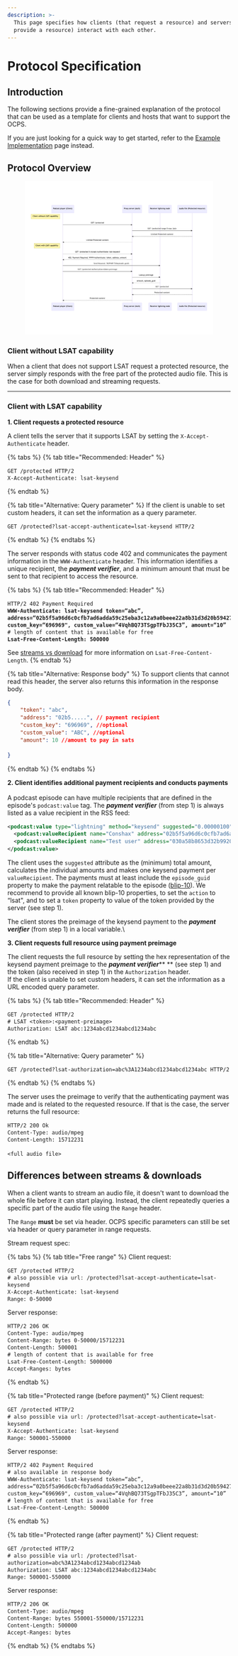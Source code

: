 ```yaml
---
description: >-
  This page specifies how clients (that request a resource) and servers (that
  provide a resource) interact with each other.
---
```


# Protocol Specification

## Introduction

The following sections provide a fine-grained explanation of the protocol that can be used as a template for clients and hosts that want to support the OCPS.

If you are just looking for a quick way to get started, refer to the [Example Implementation](example-implementation.md) page instead.

## Protocol Overview

<figure><img src=".gitbook/assets/mermaid-diagram-2023-02-11-120912.png" alt=""><figcaption></figcaption></figure>

### **Client without LSAT capability**

When a client that does not support LSAT request a protected resource, the server simply responds with the free part of the protected audio file. This is the case for both download and streaming requests.

****

### **Client with LSAT capability**

**1. Client requests a protected resource**

A client tells the server that it supports LSAT by setting the `X-Accept-Authenticate` header.&#x20;

{% tabs %}
{% tab title="Recommended: Header" %}
```http
GET /protected HTTP/2
X-Accept-Authenticate: lsat-keysend
```
{% endtab %}

{% tab title="Alternative: Query parameter" %}
If the client is unable to set custom headers, it can set the information as a query parameter.

```http
GET /protected?lsat-accept-authenticate=lsat-keysend HTTP/2
```
{% endtab %}
{% endtabs %}

The server responds with status code 402 and communicates the payment information in the `WWW-Authenticate` header. This information identifies a unique recipient, the _**payment verifier**_, and a minimum amount that must be sent to that recipient to access the resource.

{% tabs %}
{% tab title="Recommended: Header" %}
<pre class="language-http"><code class="lang-http">HTTP/2 402 Payment Required
<strong>WWW-Authenticate: lsat-keysend token=“abc”, address=“02b5f5a96d6c0cfb7ad6adda59c25eba3c12a9a0beee22a8b31d3d20b59427bbca”, custom_key=“696969", custom_value=“4VqhBQ73TSgpTFbJ35C3”, amount=“10”
</strong># length of content that is available for free
<strong>Lsat-Free-Content-Length: 500000
</strong></code></pre>

See [streams vs download](protocol-specification.md#differences-between-streams-and-downloads) for more information on `Lsat-Free-Content-Length`.
{% endtab %}

{% tab title="Alternative: Response body" %}
To support clients that cannot read this header, the server also returns this information in the response body.

```json
{
    "token": "abc",
    "address": "02b5.....", // payment recipient
    "custom_key": "696969", //optional
    "custom_value": "ABC", //optional
    "amount": 10 //amount to pay in sats
    
}
```
{% endtab %}
{% endtabs %}



**2. Client identifies additional payment recipients and conducts payments**\
\
A podcast episode can have multiple recipients that are defined in the episode's `podcast:value` tag. The _**payment verifier**_ (from step 1) is always listed as a value recipient in the RSS feed:

```xml
<podcast:value type="lightning" method="keysend" suggested="0.00000100">
  <podcast:valueRecipient name="Conshax" address="02b5f5a96d6c0cfb7ad6adda59c25eba3c12a9a0beee22a8b31d3d20b59427bbca" type="node" split="10" customKey="696969" customValue="4VqhBQ73TSgpTFbJ35C3" fee="true"/>
  <podcast:valueRecipient name="Test user" address="030a58b8653d32b99200a2334cfe913e51dc7d155aa0116c176657a4f1722677a3" type="node" split="90" customKey="696969" customValue="4VqhBQ73TSgpTFbJ35C3" fee="false"/>
</podcast:value> 
```

The client uses the `suggested` attribute as the (minimum) total amount, calculates the individual amounts and makes one keysend payment per `valueRecipient`. The payments must at least include the `episode_guid` property to make the payment relatable to the episode ([blip-10](https://github.com/lightning/blips/blob/master/blip-0010.md)). We recommend to provide all known blip-10 properties, to set the `action` to “lsat", and to set a `token` property to value of the token provided by the server (see step 1).

The client stores the preimage of the keysend payment to the _**payment verifier**_ (from step 1) in a local variable.\


**3. Client requests full resource using payment preimage**

The client requests the full resource by setting the hex representation of the keysend payment preimage to the _**payment verifier**_** ** (see step 1) and the token (also received in step 1) in the `Authorization` header.\
If the client is unable to set custom headers, it can set the information as a URL encoded query parameter.

{% tabs %}
{% tab title="Recommended: Header" %}
```http
GET /protected HTTP/2
# LSAT <token>:<payment-preimage>
Authorization: LSAT abc:1234abcd1234abcd1234abc 
```
{% endtab %}

{% tab title="Alternative: Query parameter" %}
```http
GET /protected?lsat-authorization=abc%3A1234abcd1234abcd1234abc HTTP/2 
```
{% endtab %}
{% endtabs %}

The server uses the preimage to verify that the authenticating payment was made and is related to the requested resource. If that is the case, the server returns the full resource:&#x20;

```http
HTTP/2 200 Ok
Content-Type: audio/mpeg
Content-Length: 15712231

<full audio file>
```



## Differences between streams & downloads

When a client wants to stream an audio file, it doesn't want to download the whole file before it can start playing. Instead, the client repeatedly queries a specific part of the audio file using the `Range` header.&#x20;

The `Range` **must** be set via header. OCPS specific parameters can still be set via header or query parameter in range requests.&#x20;

Stream request spec:

{% tabs %}
{% tab title="Free range" %}
Client request:

```http
GET /protected HTTP/2 
# also possible via url: /protected?lsat-accept-authenticate=lsat-keysend
X-Accept-Authenticate: lsat-keysend
Range: 0-50000
```

Server response:

```http
HTTP/2 206 OK
Content-Type: audio/mpeg
Content-Range: bytes 0-50000/15712231
Content-Length: 500001
# length of content that is available for free
Lsat-Free-Content-Length: 5000000
Accept-Ranges: bytes
```
{% endtab %}

{% tab title="Protected range (before payment)" %}
Client request:

```http
GET /protected HTTP/2 
# also possible via url: /protected?lsat-accept-authenticate=lsat-keysend
X-Accept-Authenticate: lsat-keysend
Range: 500001-550000
```

Server response:

```http
HTTP/2 402 Payment Required
# also available in response body
WWW-Authenticate: lsat-keysend token=“abc”, address=“02b5f5a96d6c0cfb7ad6adda59c25eba3c12a9a0beee22a8b31d3d20b59427bbca”, custom_key=“696969", custom_value=“4VqhBQ73TSgpTFbJ35C3”, amount=“10”
# length of content that is available for free
Lsat-Free-Content-Length: 500000
```
{% endtab %}

{% tab title="Protected range (after payment)" %}
Client request:

```http
GET /protected HTTP/2 
# also possible via url: /protected?lsat-authorization=abc%3A1234abcd1234abcd1234ab
Authorization: LSAT abc:1234abcd1234abcd1234abc
Range: 500001-550000
```

Server response:

```http
HTTP/2 206 OK
Content-Type: audio/mpeg
Content-Range: bytes 550001-550000/15712231
Content-Length: 500000
Accept-Ranges: bytes
```
{% endtab %}
{% endtabs %}







